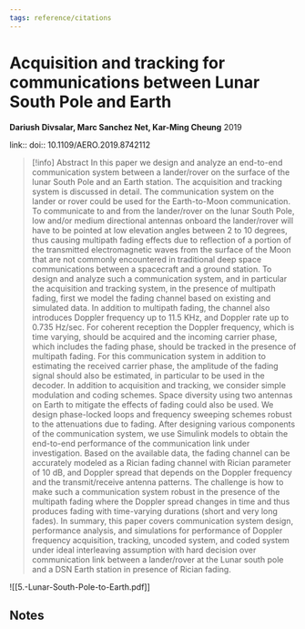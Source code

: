 ```yaml
---
tags: reference/citations
---
```

# Acquisition and tracking for communications between Lunar South Pole and Earth

**Dariush Divsalar, Marc Sanchez Net, Kar-Ming Cheung**
2019

link:: 
doi:: 10.1109/AERO.2019.8742112

> [!info] Abstract
> In this paper we design and analyze an end-to-end communication system between a lander/rover on the surface of the lunar South Pole and an Earth station. The acquisition and tracking system is discussed in detail. The communication system on the lander or rover could be used for the Earth-to-Moon communication. To communicate to and from the lander/rover on the lunar South Pole, low and/or medium directional antennas onboard the lander/rover will have to be pointed at low elevation angles between 2 to 10 degrees, thus causing multipath fading effects due to reflection of a portion of the transmitted electromagnetic waves from the surface of the Moon that are not commonly encountered in traditional deep space communications between a spacecraft and a ground station. To design and analyze such a communication system, and in particular the acquisition and tracking system, in the presence of multipath fading, first we model the fading channel based on existing and simulated data. In addition to multipath fading, the channel also introduces Doppler frequency up to 11.5 KHz, and Doppler rate up to 0.735 Hz/sec. For coherent reception the Doppler frequency, which is time varying, should be acquired and the incoming carrier phase, which includes the fading phase, should be tracked in the presence of multipath fading. For this communication system in addition to estimating the received carrier phase, the amplitude of the fading signal should also be estimated, in particular to be used in the decoder. In addition to acquisition and tracking, we consider simple modulation and coding schemes. Space diversity using two antennas on Earth to mitigate the effects of fading could also be used. We design phase-locked loops and frequency sweeping schemes robust to the attenuations due to fading. After designing various components of the communication system, we use Simulink models to obtain the end-to-end performance of the communication link under investigation. Based on the available data, the fading channel can be accurately modeled as a Rician fading channel with Rician parameter of 10 dB, and Doppler spread that depends on the Doppler frequency and the transmit/receive antenna patterns. The challenge is how to make such a communication system robust in the presence of the multipath fading where the Doppler spread changes in time and thus produces fading with time-varying durations (short and very long fades). In summary, this paper covers communication system design, performance analysis, and simulations for performance of Doppler frequency acquisition, tracking, uncoded system, and coded system under ideal interleaving assumption with hard decision over communication link between a lander/rover at the Lunar south pole and a DSN Earth station in presence of Rician fading.


![[5.-Lunar-South-Pole-to-Earth.pdf]]
## Notes

